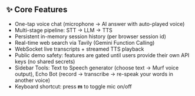 ## ✨ Core Features
- One-tap voice chat (microphone → AI answer with auto-played voice)  
- Multi-stage pipeline: STT → LLM → TTS  
- Persistent in-memory session history (per browser session id)  
- Real-time web search via Tavily (Gemini Function Calling)  
- WebSocket live transcripts + streamed TTS playback  
- Public demo safety: features are gated until users provide their own API keys (no shared secrets)  
- Sidebar Tools: Text to Speech generator (choose text → Murf voice output), Echo Bot (record → transcribe → re-speak your words in another voice)  
- Keyboard shortcut: press **m** to toggle mic on/off  
